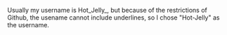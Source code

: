Usually my username is Hot_Jelly_, but because of the restrictions of Github, the usename cannot include underlines, so I chose "Hot-Jelly" as the username.
